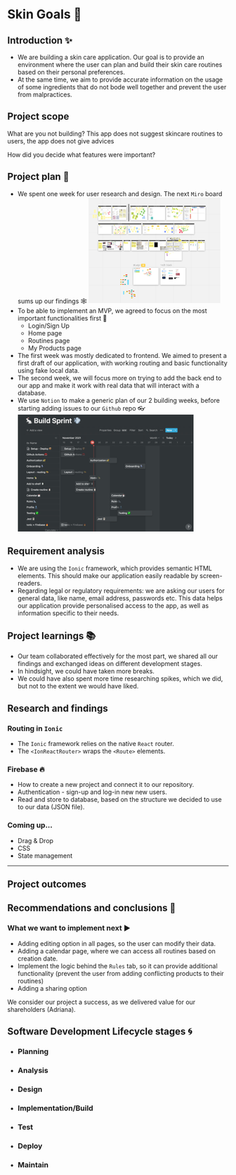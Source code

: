 # Skin Goals 🧴

## Introduction ✨

- We are building a skin care application. Our goal is to provide an environment where the user can plan and build their skin care routines based on their personal preferences.
- At the same time, we aim to provide accurate information on the usage of some ingredients that do not bode well together and prevent the user from malpractices.

## Project scope

What are you not building?
This app does not suggest skincare routines to users, the app does not give advices

How did you decide what features were important?

## Project plan 📆

- We spent one week for user research and design. The next `Miro` board sums up our findings 🕸️
  <img src='./images/miro.png' width=300>
- To be able to implement an MVP, we agreed to focus on the most important functionalities first 🧱
  - Login/Sign Up
  - Home page
  - Routines page
  - My Products page
- The first week was mostly dedicated to frontend. We aimed to present a first draft of our application, with working routing and basic functionality using fake local data.
- The second week, we will focus more on trying to add the back end to our app and make it work with real data that will interact with a database.
- We use `Notion` to make a generic plan of our 2 building weeks, before starting adding issues to our `Github` repo 👓
  <img src='./images/build-sprint.png' width=400>

## Requirement analysis

- We are using the `Ionic` framework, which provides semantic HTML elements. This should make our application easily readable by screen-readers.
- Regarding legal or regulatory requirements: we are asking our users for general data, like name, email address, passwords etc. This data helps our application provide personalised access to the app, as well as information specific to their needs.

## Project learnings 📚

- Our team collaborated effectively for the most part, we shared all our findings and exchanged ideas on different development stages.
- In hindsight, we could have taken more breaks.
- We could have also spent more time researching spikes, which we did, but not to the extent we would have liked.

## Research and findings

### Routing in `Ionic`

- The `Ionic` framework relies on the native `React` router.
- The `<IonReactRouter>` wraps the `<Route>` elements.

### Firebase 🔥

- How to create a new project and connect it to our repository.
- Authentication - sign-up and log-in new new users.
- Read and store to database, based on the structure we decided to use to our data (JSON file).

### Coming up...

- Drag & Drop
- CSS
- State management

---

## Project outcomes

## Recommendations and conclusions 🧶

### What we want to implement next ▶️

- Adding editing option in all pages, so the user can modify their data.
- Adding a calendar page, where we can access all routines based on creation date.
- Implement the logic behind the `Rules` tab, so it can provide additional functionality (prevent the user from adding conflicting products to their routines)
- Adding a sharing option

We consider our project a success, as we delivered value for our shareholders (Adriana).

## Software Development Lifecycle stages 🌀

- ### Planning
- ### Analysis
- ### Design
- ### Implementation/Build
- ### Test
- ### Deploy
- ### Maintain
